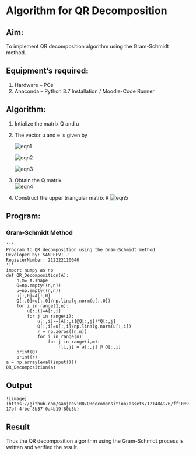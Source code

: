 # Algorithm for QR Decomposition
## Aim:
To implement QR decomposition algorithm using the Gram-Schmidt method.
## Equipment’s required:
1.	Hardware – PCs
2.	Anaconda – Python 3.7 Installation / Moodle-Code Runner
## Algorithm:
1.	Intialize the matrix Q and u
2.	The vector u and e is given by

    ![eqn1](./ex4.jpg)

    ![eqn2](./ex6.jpg)

    ![eqn3](./ex3.jpg)

3.	Obtain the Q matrix   
    ![eqn4](./ex1.jpg)
4.	Construct the upper triangular matrix R
    ![eqn5](./ex2.jpg)



## Program:
### Gram-Schmidt Method
```
''' 
Program to QR decomposition using the Gram-Schmidt method
Developed by: SANJEEVI J
RegisterNumber: 212222110040 
'''
import numpy as np
def QR_Decomposition(A):
    n,m= A.shape
    Q=np.empty((n,n))
    u=np.empty((n,n))
    u[:,0]=A[:,0]
    Q[:,0]=u[:,0]/np.linalg.norm(u[:,0])
    for i in range(1,n):
        u[:,i]=A[:,i]
        for j in range(i):
            u[:,i]-=(A[:,i]@Q[:,j])*Q[:,j]
            Q[:,i]=u[:,i]/np.linalg.norm(u[:,i])
            r = np.zeros((n,m))
            for i in range(n):
                for j in range(i,m):
                    r[i,j] = a[:,j] @ Q[:,i]
    print(Q)
    print(r)
a = np.array(eval(input()))
QR_Decomposition(a)
```

## Output
```
![image](https://github.com/sanjeevi00/QRdecomposition/assets/121484976/ff108978-17bf-4fbe-8b37-0a4b19f80b5b)

```

## Result
Thus the QR decomposition algorithm using the Gram-Schmidt process is written and verified the result.
